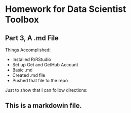 #  Homework for Data Scientist Toolbox
## Part 3, A .md File

Things Accomplished:

* Installed R/RStudio
* Set up Get and GetHub Account
* Basic .md
* Created .md file
* Pushed that file to the repo

Just to show that I can follow directions:

## This is a markdowin file.
